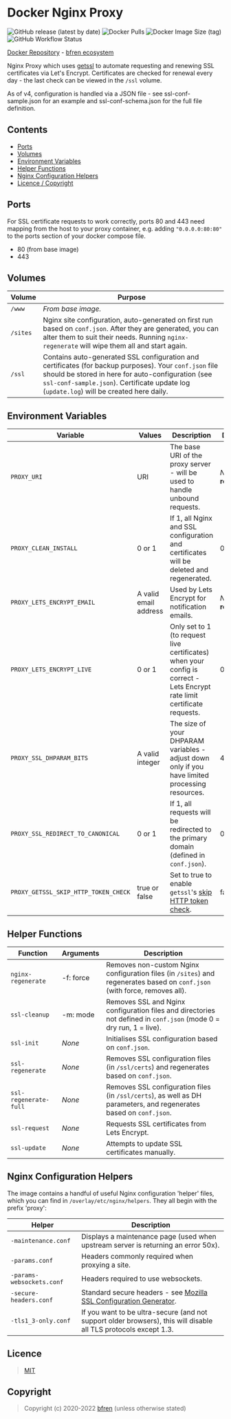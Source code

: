 # Docker Nginx Proxy

![GitHub release (latest by date)](https://img.shields.io/github/v/release/bfren/docker-nginx-proxy) ![Docker Pulls](https://img.shields.io/docker/pulls/bfren/nginx-proxy?label=pulls) ![Docker Image Size (tag)](https://img.shields.io/docker/image-size/bfren/nginx-proxy/4?label=size)<br/>
![GitHub Workflow Status](https://img.shields.io/github/workflow/status/bfren/docker-nginx-proxy/dev?label=build)

[Docker Repository](https://hub.docker.com/r/bfren/nginx-proxy) - [bfren ecosystem](https://github.com/bfren/docker)

Nginx Proxy which uses [getssl](https://github.com/srvrco/getssl) to automate requesting and renewing SSL certificates via Let's Encrypt.  Certificates are checked for renewal every day - the last check can be viewed in the `/ssl` volume.

As of v4, configuration is handled via a JSON file - see ssl-conf-sample.json for an example and ssl-conf-schema.json for the full file definition.

## Contents

* [Ports](#ports)
* [Volumes](#volumes)
* [Environment Variables](#environment-variables)
* [Helper Functions](#helper-functions)
* [Nginx Configuration Helpers](#nginx-configuration-helpers)
* [Licence / Copyright](#licence)

## Ports

For SSL certificate requests to work correctly, ports 80 and 443 need mapping from the host to your proxy container, e.g. adding `"0.0.0.0:80:80"` to the ports section of your docker compose file.

* 80 (from base image)
* 443

## Volumes

| Volume   | Purpose                                                                                                                                                                                                                                                   |
| -------- | --------------------------------------------------------------------------------------------------------------------------------------------------------------------------------------------------------------------------------------------------------- |
| `/www`   | *From base image.*                                                                                                                                                                                                                                        |
| `/sites` | Nginx site configuration, auto-generated on first run based on `conf.json`.  After they are generated, you can alter them to suit their needs.  Running `nginx-regenerate` will wipe them all and start again.                                            |
| `/ssl`   | Contains auto-generated SSL configuration and certificates (for backup purposes).  Your `conf.json` file should be stored in here for auto-configuration (see `ssl-conf-sample.json`).  Certificate update log (`update.log`) will be created here daily. |

## Environment Variables

| Variable                             | Values                | Description                                                                                                                                  | Default               |
| ------------------------------------ | --------------------- | -------------------------------------------------------------------------------------------------------------------------------------------- | --------------------- |
| `PROXY_URI`                          | URI                   | The base URI of the proxy server - will be used to handle unbound requests.                                                                  | *None* - **required** |
| `PROXY_CLEAN_INSTALL`                | 0 or 1                | If 1, all Nginx and SSL configuration and certificates will be deleted and regenerated.                                                      | 0                     |
| `PROXY_LETS_ENCRYPT_EMAIL`           | A valid email address | Used by Lets Encrypt for notification emails.                                                                                                | *None* - **required** |
| `PROXY_LETS_ENCRYPT_LIVE`            | 0 or 1                | Only set to 1 (to request live certificates) when your config is correct - Lets Encrypt rate limit certificate requests.                     | 0                     |
| `PROXY_SSL_DHPARAM_BITS`             | A valid integer       | The size of your DHPARAM variables - adjust down only if you have limited processing resources.                                              | 4096                  |
| `PROXY_SSL_REDIRECT_TO_CANONICAL`    | 0 or 1                | If 1, all requests will be redirected to the primary domain (defined in `conf.json`).                                                        | 0                     |
| `PROXY_GETSSL_SKIP_HTTP_TOKEN_CHECK` | true or false         | Set to true to enable `getssl`'s [skip HTTP token check](https://github.com/srvrco/getssl/wiki/Config-variables#skip_http_token_checkfalse). | false                 |

## Helper Functions

| Function              | Arguments | Description                                                                                                                |
| --------------------- | --------- | -------------------------------------------------------------------------------------------------------------------------- |
| `nginx-regenerate`    | -f: force | Removes non-custom Nginx configuration files (in `/sites`) and regenerates based on `conf.json` (with force, removes all). |
| `ssl-cleanup`         | -m: mode  | Removes SSL and Nginx configuration files and directories not defined in `conf.json` (mode 0 = dry run, 1 = live).         |
| `ssl-init`            | *None*    | Initialises SSL configuration based on `conf.json`.                                                                        |
| `ssl-regenerate`      | *None*    | Removes SSL configuration files (in `/ssl/certs`) and regenerates based on `conf.json`.                                    |
| `ssl-regenerate-full` | *None*    | Removes SSL configuration files (in `/ssl/certs`), as well as DH parameters, and regenerates based on `conf.json`.         |
| `ssl-request`         | *None*    | Requests SSL certificates from Lets Encrypt.                                                                               |
| `ssl-update`          | *None*    | Attempts to update SSL certificates manually.                                                                              |

## Nginx Configuration Helpers

The image contains a handful of useful Nginx configuration 'helper' files, which you can find in `/overlay/etc/nginx/helpers`.  They all begin with the prefix 'proxy':

| Helper                    | Description                                                                                                      |
| ------------------------- | ---------------------------------------------------------------------------------------------------------------- |
| `-maintenance.conf`       | Displays a maintenance page (used when upstream server is returning an error 50x).                               |
| `-params.conf`            | Headers commonly required when proxying a site.                                                                  |
| `-params-websockets.conf` | Headers required to use websockets.                                                                              |
| `-secure-headers.conf`    | Standard secure headers - see [Mozilla SSL Configuration Generator](https://ssl-config.mozilla.org/).            |
| `-tls1_3-only.conf`       | If you want to be ultra-secure (and not support older browsers), this will disable all TLS protocols except 1.3. |

## Licence

> [MIT](https://mit.bfren.dev/2020)

## Copyright

> Copyright (c) 2020-2022 [bfren](https://bfren.dev) (unless otherwise stated)
